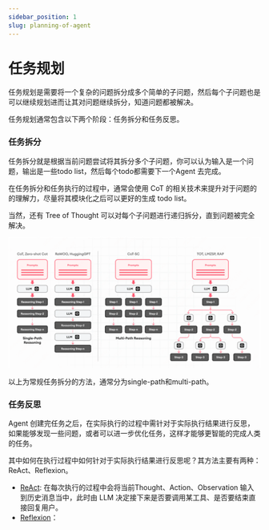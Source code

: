```yaml
---
sidebar_position: 1
slug: planning-of-agent
---
```


# 任务规划

任务规划是需要将一个复杂的问题拆分成多个简单的子问题，然后每个子问题也是可以继续规划进而让其对问题继续拆分，知道问题都被解决。

任务规划通常包含以下两个阶段：任务拆分和任务反思。

### 任务拆分

任务拆分就是根据当前问题尝试将其拆分多个子问题，你可以认为输入是一个问题，输出是一些todo list，然后每个todo都需要下一个Agent 去完成。

在任务拆分和任务执行的过程中，通常会使用 CoT 的相关技术来提升对于问题的的理解力，尽量将其模块化之后可以更好的生成 todo list。

当然，还有 Tree of Thought 可以对每个子问题进行递归拆分，直到问题被完全解决。

![agent tool planing](./imgs/agent-tool-planing.png)

以上为常规任务拆分的方法，通常分为single-path和multi-path。

### 任务反思

Agent 创建完任务之后，在实际执行的过程中需针对于实际执行结果进行反思，如果能够发现一些问题，或者可以进一步优化任务，这样才能够更智能的完成人类的任务。

其中如何在执行过程中如何针对于实际执行结果进行反思呢？其方法主要有两种：ReAct、Reflexion。

* [ReAct](https://arxiv.org/abs/2210.03629): 在每次执行的过程中会将当前Thought、Action、Observation 输入到历史消息当中，此时由 LLM 决定接下来是否要调用某工具、是否要结束直接回复用户。
* [Reflexion](https://arxiv.org/abs/2303.11366)：
